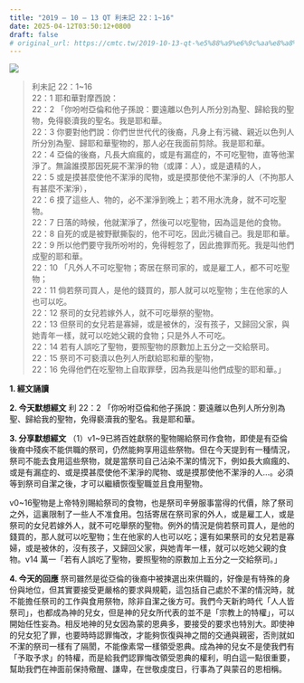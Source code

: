 ```yaml
---
title: "2019 – 10 – 13 QT 利未記 22：1~16"
date: 2025-04-12T03:50:12+0800
draft: false
# original_url: https://cmtc.tw/2019-10-13-qt-%e5%88%a9%e6%9c%aa%e8%a8%98-22%ef%bc%9a116
---
```


![](/images/qt.jpg)
> 利未記 22：1\~16  
> 22：1 耶和華對摩西說：  
> 22：2 「你吩咐亞倫和他子孫說：要遠離以色列人所分別為聖、歸給我的聖物，免得褻瀆我的聖名。我是耶和華。  
> 22：3 你要對他們說：你們世世代代的後裔，凡身上有污穢、親近以色列人所分別為聖、歸耶和華聖物的，那人必在我面前剪除。我是耶和華。  
> 22：4 亞倫的後裔，凡長大痲瘋的，或是有漏症的，不可吃聖物，直等他潔淨了。無論誰摸那因死屍不潔淨的物（或譯：人），或是遺精的人，  
> 22：5 或是摸甚麼使他不潔淨的爬物，或是摸那使他不潔淨的人（不拘那人有甚麼不潔淨），  
> 22：6 摸了這些人、物的，必不潔淨到晚上；若不用水洗身，就不可吃聖物。  
> 22：7 日落的時候，他就潔淨了，然後可以吃聖物，因為這是他的食物。  
> 22：8 自死的或是被野獸撕裂的，他不可吃，因此污穢自己。我是耶和華。  
> 22：9 所以他們要守我所吩咐的，免得輕忽了，因此擔罪而死。我是叫他們成聖的耶和華。  
> 22：10 「凡外人不可吃聖物；寄居在祭司家的，或是雇工人，都不可吃聖物；  
> 22：11 倘若祭司買人，是他的錢買的，那人就可以吃聖物；生在他家的人也可以吃。  
> 22：12 祭司的女兒若嫁外人，就不可吃舉祭的聖物。  
> 22：13 但祭司的女兒若是寡婦，或是被休的，沒有孩子，又歸回父家，與她青年一樣，就可以吃她父親的食物；只是外人不可吃。  
> 22：14 若有人誤吃了聖物，要照聖物的原數加上五分之一交給祭司。  
> 22：15 祭司不可褻瀆以色列人所獻給耶和華的聖物，  
> 22：16 免得他們在吃聖物上自取罪孽，因為我是叫他們成聖的耶和華。」

**1. 經文誦讀**

**2.  今天默想經文**
利 22：2 「你吩咐亞倫和他子孫說：要遠離以色列人所分別為聖、歸給我的聖物，免得褻瀆我的聖名。我是耶和華。

**3. 分享默想經文**
（1）v1\~9已將百姓獻祭的聖物賜給祭司作食物，即使是有亞倫後裔中殘疾不能供職的祭司，仍然能夠享用這些祭物。但在今天提到有一種情況，祭司不能去食用這些祭物，就是當祭司自己沾染不潔的情況下，例如長大痲瘋的、或是有漏症的、或是摸甚麼使他不潔淨的爬物、或是摸那使他不潔淨的人…。必須等到祭司自潔之後，才可以繼續恢復聖職並且食用聖物。

v0\~16聖物是上帝特別賜給祭司的食物，也是祭司辛勞服事當得的代價，除了祭司之外，這裏限制了一些人不准食用。包括寄居在祭司家的外人，或是雇工人，或是祭司的女兒若嫁外人，就不可吃舉祭的聖物。例外的情況是倘若祭司買人，是他的錢買的，那人就可以吃聖物；生在他家的人也可以吃；還有如果祭司的女兒若是寡婦，或是被休的，沒有孩子，又歸回父家，與她青年一樣，就可以吃她父親的食物。v14 萬一「若有人誤吃了聖物，要照聖物的原數加上五分之一交給祭司。」

**4. 今天的回應**
祭司雖然是從亞倫的後裔中被揀選出來供職的，好像是有特殊的身份與地位，但其實要接受更嚴格的要求與規範，這包括自己處於不潔的情況時，就不能擔任祭司的工作與食用祭物，除非自潔之後方可。我們今天新約時代「人人皆祭司」，也都成為神的兒女，但是神的兒女所代表的並不是「宗教上的特權」，可以開始任性妄為。相反地神的兒女因為蒙的恩典多，要接受的要求也特別大。即使神的兒女犯了罪，也要時時認罪悔改，才能夠恢復與神之間的交通與親密，否則就如不潔的祭司一樣有了隔閡，不能像素常一樣領受恩典。成為神的兒女不是使我們有「予取予求」的特權，而是給我們認罪悔改領受恩典的權利，明白這一點很重要，幫助我們在神面前保持儆醒、謙卑，在世敬虔度日，行事為了與蒙召的恩相稱。
